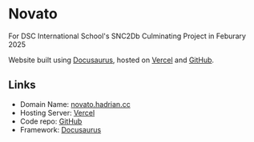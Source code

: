 # Novato
For DSC International School's SNC2Db Culminating Project in Feburary 2025

Website built using [Docusaurus](https://docusaurus.io/), hosted on [Vercel](https://vercel.com/) and [GitHub](https://github.com/).

## Links
- Domain Name: [novato.hadrian.cc](https://novato.hadrian.cc/)
- Hosting Server: [Vercel](https://vercel.com/udonturs-projects/novato)
- Code repo: [GitHub](https://github.com/udontur/novato)
- Framework:  [Docusaurus](https://docusaurus.io/)
